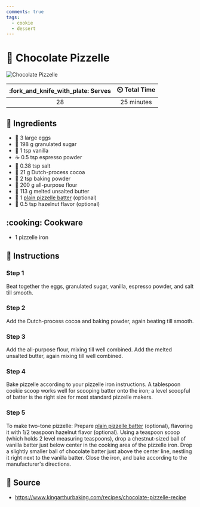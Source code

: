 ```yaml
---
comments: true
tags:
  - cookie
  - dessert
---
```

# :cookie: Chocolate Pizzelle

![Chocolate Pizzelle](../assets/images/chocolate-pizzelle.jpg)

| :fork_and_knife_with_plate: Serves | :timer_clock: Total Time |
|:----------------------------------:|:-----------------------: |
| 28 | 25 minutes |

## :salt: Ingredients

- :egg: 3 large eggs
- :candy: 198 g granulated sugar
- :icecream: 1 tsp vanilla
- :coffee: 0.5 tsp espresso powder
- :salt: 0.38 tsp salt
- :chocolate_bar: 21 g Dutch-process cocoa
- :dash: 2 tsp baking powder
- :ear_of_rice: 200 g all-purpose flour
- :butter: 113 g melted unsalted butter
- :cookie: 1 [plain pizzelle batter][1] (optional)
- :chestnut: 0.5 tsp hazelnut flavor (optional)

## :cooking: Cookware

- 1 pizzelle iron

## :pencil: Instructions

### Step 1

Beat together the eggs, granulated sugar, vanilla, espresso powder, and salt till smooth.

### Step 2

Add the Dutch-process cocoa and baking powder, again beating till smooth.

### Step 3

Add the all-purpose flour, mixing till well combined. Add the melted unsalted butter, again mixing till well combined.

### Step 4

Bake pizzelle according to your pizzelle iron instructions. A tablespoon cookie scoop works well for scooping batter
onto the iron; a level scoopful of batter is the right size for most standard pizzelle makers.

### Step 5

To make two-tone pizzelle: Prepare [plain pizzelle batter][1] (optional), flavoring it with 1/2 teaspoon hazelnut
flavor (optional). Using a teaspoon scoop (which holds 2 level measuring teaspoons), drop a chestnut-sized ball of
vanilla batter just below center in the cooking area of the pizzelle iron. Drop a slightly smaller ball of chocolate
batter just above the center line, nestling it right next to the vanilla batter. Close the iron, and bake according to
the manufacturer's directions.

## :link: Source

- <https://www.kingarthurbaking.com/recipes/chocolate-pizzelle-recipe>

[1]: <./classic-pizzelle.md>
